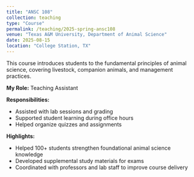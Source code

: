 ```yaml
---
title: "ANSC 108"
collection: teaching
type: "Course"
permalink: /teaching/2025-spring-ansc108
venue: "Texas A&M University, Department of Animal Science"
date: 2025-08-15
location: "College Station, TX"
---
```


This course introduces students to the fundamental principles of animal science, 
covering livestock, companion animals, and management practices.

**My Role:** Teaching Assistant  

**Responsibilities:**  
- Assisted with lab sessions and grading  
- Supported student learning during office hours  
- Helped organize quizzes and assignments  

**Highlights:**  
- Helped 100+ students strengthen foundational animal science knowledge  
- Developed supplemental study materials for exams  
- Coordinated with professors and lab staff to improve course delivery  
